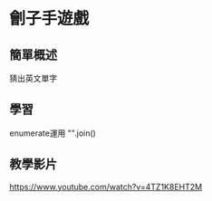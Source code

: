 # 劊子手遊戲

## 簡單概述
猜出英文單字

## 學習
enumerate運用
"".join()

## 教學影片
https://www.youtube.com/watch?v=4TZ1K8EHT2M